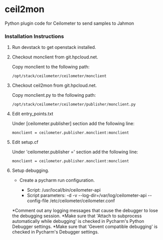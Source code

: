 ceil2mon
========

Python plugin code for Ceilometer to send samples to Jahmon

### Installation Instructions

1. Run devstack to get openstack installed.

2.  Checkout monclient from git.hpcloud.net.
    
      Copy monclient to the following path:

        /opt/stack/ceilometer/ceilometer/monclient

3.  Checkout ceil2mon  from git.hpcloud.net.

      Copy monclient.py to the following path:
  
        /opt/stack/ceilometer/ceilometer/publisher/monclient.py

4.  Edit entry_points.txt

      Under [ceilometer.publisher] section add the following line:

        monclient = ceilometer.publisher.monclient:monclient


5.  Edit setup.cf

      Under 'ceilometer.publisher =' section add the following line:

        monclient = ceilometer.publisher.monclient:monclient


6.  Setup debugging.

    * Create a pycharm run configuration.
  
        - Script: /usr/local/bin/ceilometer-api
        - Script parameters:  -d -v --log-dir=/var/log/ceilometer-api --config-file /etc/ceilometer/ceilometer.conf
    
    *Comment out any logging messages that cause the debugger to lose the debugging session.
    *Make sure that 'Attach to subprocess automatically while debugging' is checked in Pycharm's Python Debugger settings.
    *Make sure that 'Gevent compatible debugging' is checked in Pycharm's Debugger settings.
  
  
  
